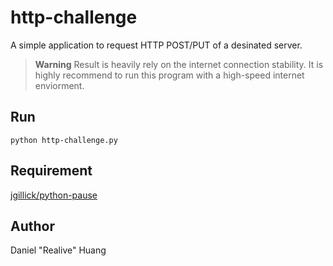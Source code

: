 # http-challenge
A simple application to request HTTP POST/PUT of a desinated server.

> **Warning**
> Result is heavily rely on the internet connection stability. It is highly recommend to run this program with a high-speed internet enviorment.

## Run
`python http-challenge.py`

## Requirement
[jgillick/python-pause](https://github.com/jgillick/python-pause)

## Author
Daniel "Realive" Huang
